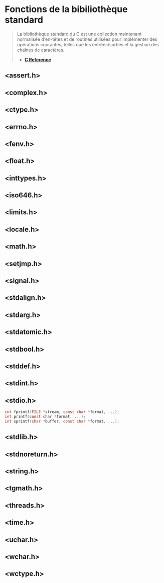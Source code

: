 # Fonctions de la bibiliothèque standard

> La bibliothèque standard du C est une collection maintenant normalisée d'en-têtes et de routines utilisées pour implémenter des opérations courantes, telles que les entrées/sorties et la gestion des chaînes de caractères.
> + [**C Reference**](https://en.cppreference.com/w/c)

## <assert.h>
## <complex.h>
## <ctype.h>
## <errno.h>
## <fenv.h>
## <float.h>
## <inttypes.h>
## <iso646.h>
## <limits.h>
## <locale.h>
## <math.h>
## <setjmp.h>
## <signal.h>
## <stdalign.h>
## <stdarg.h>
## <stdatomic.h>
## <stdbool.h>
## <stddef.h>
## <stdint.h>
## <stdio.h>

```c
int fprintf(FILE *stream, const char *format, ...);
int printf(const char *format, ...);
int sprintf(char *buffer, const char *format, ...);
```

## <stdlib.h>
## <stdnoreturn.h>
## <string.h>
## <tgmath.h>
## <threads.h>
## <time.h>
## <uchar.h>
## <wchar.h>
## <wctype.h>
